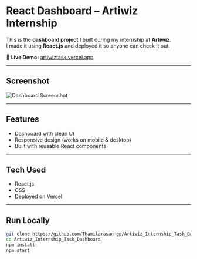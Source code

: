 # React Dashboard – Artiwiz Internship  

This is the **dashboard project** I built during my internship at **Artiwiz**.  
I made it using **React.js** and deployed it so anyone can check it out.  

🔗 **Live Demo:** [artiwiztask.vercel.app](https://artiwiztask.vercel.app)  

---

## Screenshot  
![Dashboard Screenshot](https://github.com/user-attachments/assets/8d8e5f27-cdb8-4237-8fba-497dbb1a0e7a)  

---

## Features  
- Dashboard with clean UI  
- Responsive design (works on mobile & desktop)  
- Built with reusable React components  

---

## Tech Used  
- React.js  
- CSS  
- Deployed on Vercel  

---

## Run Locally  

```bash
git clone https://github.com/Thamilarasan-gp/Artiwiz_Internship_Task_Dashboard.git
cd Artiwiz_Internship_Task_Dashboard
npm install
npm start
